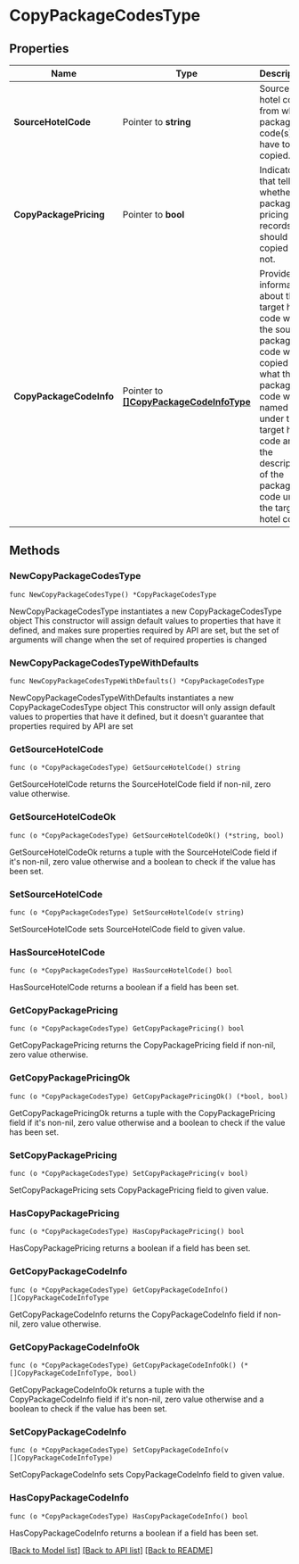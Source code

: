 # CopyPackageCodesType

## Properties

Name | Type | Description | Notes
------------ | ------------- | ------------- | -------------
**SourceHotelCode** | Pointer to **string** | Source hotel code from where package code(s) have to be copied. | [optional] 
**CopyPackagePricing** | Pointer to **bool** | Indicator that tells whether the package pricing records should be copied or not. | [optional] 
**CopyPackageCodeInfo** | Pointer to [**[]CopyPackageCodeInfoType**](CopyPackageCodeInfoType.md) | Provides information about the target hotel code where the source package code will be copied to, what the package code will be named under the target hotel code and the description of the package code under the target hotel code. | [optional] 

## Methods

### NewCopyPackageCodesType

`func NewCopyPackageCodesType() *CopyPackageCodesType`

NewCopyPackageCodesType instantiates a new CopyPackageCodesType object
This constructor will assign default values to properties that have it defined,
and makes sure properties required by API are set, but the set of arguments
will change when the set of required properties is changed

### NewCopyPackageCodesTypeWithDefaults

`func NewCopyPackageCodesTypeWithDefaults() *CopyPackageCodesType`

NewCopyPackageCodesTypeWithDefaults instantiates a new CopyPackageCodesType object
This constructor will only assign default values to properties that have it defined,
but it doesn't guarantee that properties required by API are set

### GetSourceHotelCode

`func (o *CopyPackageCodesType) GetSourceHotelCode() string`

GetSourceHotelCode returns the SourceHotelCode field if non-nil, zero value otherwise.

### GetSourceHotelCodeOk

`func (o *CopyPackageCodesType) GetSourceHotelCodeOk() (*string, bool)`

GetSourceHotelCodeOk returns a tuple with the SourceHotelCode field if it's non-nil, zero value otherwise
and a boolean to check if the value has been set.

### SetSourceHotelCode

`func (o *CopyPackageCodesType) SetSourceHotelCode(v string)`

SetSourceHotelCode sets SourceHotelCode field to given value.

### HasSourceHotelCode

`func (o *CopyPackageCodesType) HasSourceHotelCode() bool`

HasSourceHotelCode returns a boolean if a field has been set.

### GetCopyPackagePricing

`func (o *CopyPackageCodesType) GetCopyPackagePricing() bool`

GetCopyPackagePricing returns the CopyPackagePricing field if non-nil, zero value otherwise.

### GetCopyPackagePricingOk

`func (o *CopyPackageCodesType) GetCopyPackagePricingOk() (*bool, bool)`

GetCopyPackagePricingOk returns a tuple with the CopyPackagePricing field if it's non-nil, zero value otherwise
and a boolean to check if the value has been set.

### SetCopyPackagePricing

`func (o *CopyPackageCodesType) SetCopyPackagePricing(v bool)`

SetCopyPackagePricing sets CopyPackagePricing field to given value.

### HasCopyPackagePricing

`func (o *CopyPackageCodesType) HasCopyPackagePricing() bool`

HasCopyPackagePricing returns a boolean if a field has been set.

### GetCopyPackageCodeInfo

`func (o *CopyPackageCodesType) GetCopyPackageCodeInfo() []CopyPackageCodeInfoType`

GetCopyPackageCodeInfo returns the CopyPackageCodeInfo field if non-nil, zero value otherwise.

### GetCopyPackageCodeInfoOk

`func (o *CopyPackageCodesType) GetCopyPackageCodeInfoOk() (*[]CopyPackageCodeInfoType, bool)`

GetCopyPackageCodeInfoOk returns a tuple with the CopyPackageCodeInfo field if it's non-nil, zero value otherwise
and a boolean to check if the value has been set.

### SetCopyPackageCodeInfo

`func (o *CopyPackageCodesType) SetCopyPackageCodeInfo(v []CopyPackageCodeInfoType)`

SetCopyPackageCodeInfo sets CopyPackageCodeInfo field to given value.

### HasCopyPackageCodeInfo

`func (o *CopyPackageCodesType) HasCopyPackageCodeInfo() bool`

HasCopyPackageCodeInfo returns a boolean if a field has been set.


[[Back to Model list]](../README.md#documentation-for-models) [[Back to API list]](../README.md#documentation-for-api-endpoints) [[Back to README]](../README.md)


